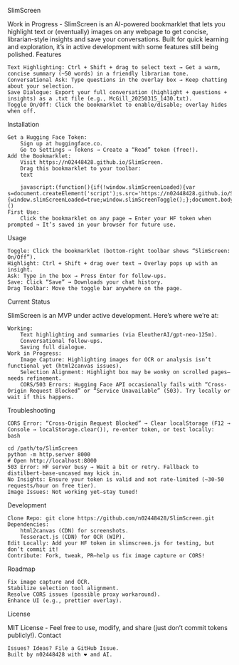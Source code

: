 SlimScreen

Work in Progress - SlimScreen is an AI-powered bookmarklet that lets you highlight text or (eventually) images on any webpage to get concise, librarian-style insights and save your conversations. Built for quick learning and exploration, it’s in active development with some features still being polished.
Features

    Text Highlighting: Ctrl + Shift + drag to select text → Get a warm, concise summary (~50 words) in a friendly librarian tone.
    Conversational Ask: Type questions in the overlay box → Keep chatting about your selection.
    Save Dialogue: Export your full conversation (highlight + questions + insights) as a .txt file (e.g., McGill_20250315_1430.txt).
    Toggle On/Off: Click the bookmarklet to enable/disable; overlay hides when off.

Installation

    Get a Hugging Face Token:
        Sign up at huggingface.co.
        Go to Settings → Tokens → Create a “Read” token (free!).
    Add the Bookmarklet:
        Visit https://n02448428.github.io/SlimScreen.
        Drag this bookmarklet to your toolbar:
        text

        javascript:(function(){if(!window.slimScreenLoaded){var s=document.createElement('script');s.src='https://n02448428.github.io/SlimScreen/slimscreen.js';s.onload=function(){window.slimScreenLoaded=true;window.slimScreenToggle();};document.body.appendChild(s);}else{window.slimScreenToggle();}})()
    First Use:
        Click the bookmarklet on any page → Enter your HF token when prompted → It’s saved in your browser for future use.

Usage

    Toggle: Click the bookmarklet (bottom-right toolbar shows “SlimScreen: On/Off”).
    Highlight: Ctrl + Shift + drag over text → Overlay pops up with an insight.
    Ask: Type in the box → Press Enter for follow-ups.
    Save: Click “Save” → Downloads your chat history.
    Drag Toolbar: Move the toggle bar anywhere on the page.

Current Status

SlimScreen is an MVP under active development. Here’s where we’re at:

    Working:
        Text highlighting and summaries (via EleutherAI/gpt-neo-125m).
        Conversational follow-ups.
        Saving full dialogue.
    Work in Progress:
        Image Capture: Highlighting images for OCR or analysis isn’t functional yet (html2canvas issues).
        Selection Alignment: Highlight box may be wonky on scrolled pages—needs refinement.
        CORS/503 Errors: Hugging Face API occasionally fails with “Cross-Origin Request Blocked” or “Service Unavailable” (503). Try locally or wait if this happens.

Troubleshooting

    CORS Error: “Cross-Origin Request Blocked” → Clear localStorage (F12 → Console → localStorage.clear()), re-enter token, or test locally:
    bash

    cd /path/to/SlimScreen
    python -m http.server 8000
    # Open http://localhost:8000
    503 Error: HF server busy → Wait a bit or retry. Fallback to distilbert-base-uncased may kick in.
    No Insights: Ensure your token is valid and not rate-limited (~30-50 requests/hour on free tier).
    Image Issues: Not working yet—stay tuned!

Development

    Clone Repo: git clone https://github.com/n02448428/SlimScreen.git
    Dependencies:
        html2canvas (CDN) for screenshots.
        Tesseract.js (CDN) for OCR (WIP).
    Edit Locally: Add your HF token in slimscreen.js for testing, but don’t commit it!
    Contribute: Fork, tweak, PR—help us fix image capture or CORS!

Roadmap

    Fix image capture and OCR.
    Stabilize selection tool alignment.
    Resolve CORS issues (possible proxy workaround).
    Enhance UI (e.g., prettier overlay).

License

MIT License - Feel free to use, modify, and share (just don’t commit tokens publicly!).
Contact

    Issues? Ideas? File a GitHub Issue.
    Built by n02448428 with ❤️ and AI.
